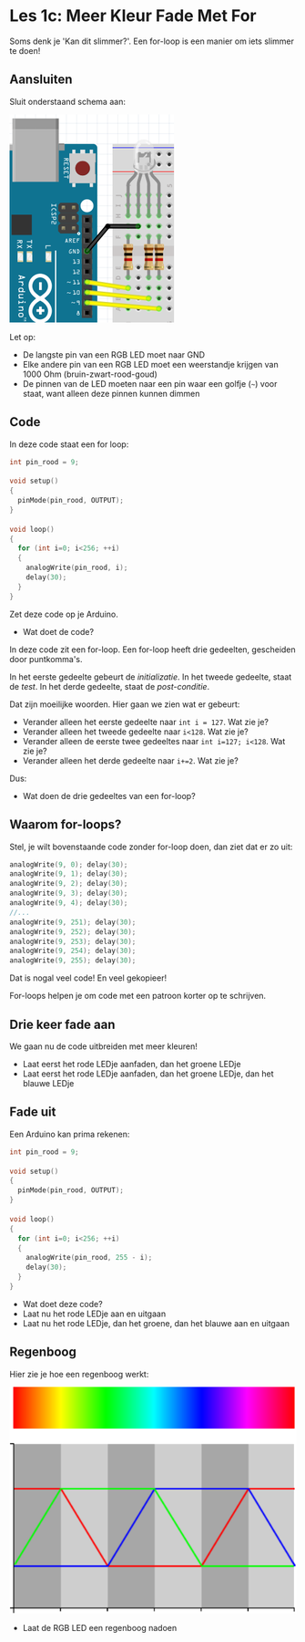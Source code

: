 # Les 1c: Meer Kleur Fade Met For

Soms denk je 'Kan dit slimmer?'. Een for-loop is een manier om iets slimmer te doen!

## Aansluiten

Sluit onderstaand schema aan:

![Schema](Schema.png)

Let op:

 * De langste pin van een RGB LED moet naar GND
 * Elke andere pin van een RGB LED moet een weerstandje krijgen van 1000 Ohm (bruin-zwart-rood-goud)
 * De pinnen van de LED moeten naar een pin waar een golfje (`~`) voor staat, want alleen deze pinnen kunnen dimmen
 
## Code

In deze code staat een for loop:

```c++
int pin_rood = 9;

void setup()
{
  pinMode(pin_rood, OUTPUT);
}

void loop()
{
  for (int i=0; i<256; ++i)
  {
    analogWrite(pin_rood, i);
    delay(30);
  }
}
```

Zet deze code op je Arduino.

 * Wat doet de code?

In deze code zit een for-loop. 
Een for-loop heeft drie gedeelten, gescheiden door puntkomma's.

In het eerste gedeelte gebeurt de *initializatie*.
In het tweede gedeelte, staat de *test*.
In het derde gedeelte, staat de *post-conditie*.

Dat zijn moeilijke woorden. Hier gaan we zien wat er gebeurt:

 * Verander alleen het eerste gedeelte naar `int i = 127`. Wat zie je?
 * Verander alleen het tweede gedeelte naar `i<128`. Wat zie je?
 * Verander alleen de eerste twee gedeeltes naar `int i=127; i<128`. Wat zie je?
 * Verander alleen het derde gedeelte naar `i+=2`. Wat zie je?

Dus:

 * Wat doen de drie gedeeltes van een for-loop?

## Waarom for-loops?

Stel, je wilt bovenstaande code zonder for-loop doen,
dan ziet dat er zo uit:

```c++
analogWrite(9, 0); delay(30);
analogWrite(9, 1); delay(30);
analogWrite(9, 2); delay(30);
analogWrite(9, 3); delay(30);
analogWrite(9, 4); delay(30);
//...
analogWrite(9, 251); delay(30);
analogWrite(9, 252); delay(30);
analogWrite(9, 253); delay(30);
analogWrite(9, 254); delay(30);
analogWrite(9, 255); delay(30);
```

Dat is nogal veel code! En veel gekopieer!

For-loops helpen je om code met een patroon korter op te schrijven.

## Drie keer fade aan

We gaan nu de code uitbreiden met meer kleuren!

 * Laat eerst het rode LEDje aanfaden, dan het groene LEDje
 * Laat eerst het rode LEDje aanfaden, dan het groene LEDje, dan het blauwe LEDje

## Fade uit

Een Arduino kan prima rekenen:

```c++
int pin_rood = 9;

void setup()
{
  pinMode(pin_rood, OUTPUT);
}

void loop()
{
  for (int i=0; i<256; ++i)
  {
    analogWrite(pin_rood, 255 - i);
    delay(30);
  }
}
```

 * Wat doet deze code?
 * Laat nu het rode LEDje aan en uitgaan
 * Laat nu het rode LEDje, dan het groene, dan het blauwe aan en uitgaan

## Regenboog

Hier zie je hoe een regenboog werkt:

![Regenboog](HSV-RGB-comparison.png) 

 * Laat de RGB LED een regenboog nadoen


